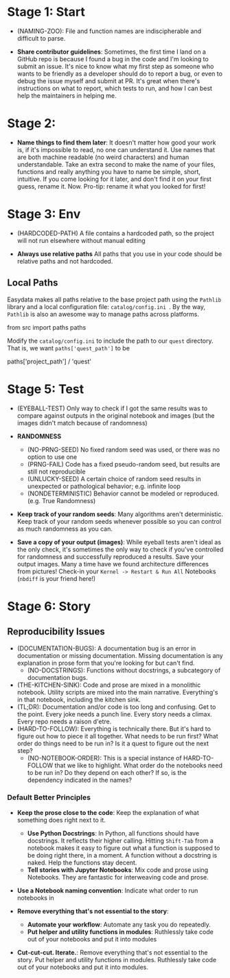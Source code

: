 # Stage 1: Start


* (NAMING-ZOO): File and function names are indiscipherable and difficult to parse.

* **Share contributor guidelines**: Sometimes, the first time I land on a GitHub repo is because I found a bug in the code and I'm looking to submit an issue. It's nice to know what my first step as someone who wants to be friendly as a developer should do to report a bug, or even to debug the issue myself and submit at PR. It's great when there's instructions on what to report, which tests to run, and how I can best help the maintainers in helping me.

# Stage 2:

* **Name things to find them later**: It doesn't matter how good your work is, if it's impossible to read, no one can understand it. Use names that are both machine readable (no weird characters) and human understandable. Take an extra second to make the name of your files, functions and really anything you have to name be simple, short, intuitive. If you come looking for it later, and don't find it on your first guess, rename it. Now. Pro-tip: rename it what you looked for first!

# Stage 3: Env

* (HARDCODED-PATH) A file contains a hardcoded path, so the project will not run elsewhere without manual editing


* **Always use relative paths** All paths that you use in your code should be relative paths and not hardcoded.

## Local Paths

Easydata makes all paths relative to the base project path using the `Pathlib` library and a local configuration file: `catalog/config.ini `. By the way, `Pathlib` is also an awesome way to manage paths across platforms.

from src import paths
paths

Modify the `catalog/config.ini` to include the path to our `quest` directory. That is, we want `paths['quest_path']` to be

paths['project_path'] / 'quest'

# Stage 5: Test
* (EYEBALL-TEST) Only way to check if I got the same results was to compare against outputs in the original notebook and images (but the images didn't match because of randomness)

* **RANDOMNESS**
    * (NO-PRNG-SEED) No fixed random seed was used, or there was no option to use one
    * (PRNG-FAIL) Code has a fixed pseudo-random seed, but results are still not reproducible
    * (UNLUCKY-SEED) A certain choice of random seed results in unexpected or pathological behavior; e.g. infinite loop
    * (NONDETERMINISTIC) Behavior cannot be modeled or reproduced. (e.g. True Randomness)

* **Keep track of your random seeds**: Many algorithms aren't deterministic. Keep track of your random seeds whenever possible so you can control as much randomness as you can.
* **Save a copy of your output (images)**: While eyeball tests aren't ideal as the only check, it's sometimes the only way to check if you've controlled for randomness and successfully reproduced a results. Save your output images. Many a time have we found architecture differences from pictures! Check-in your `Kernel -> Restart & Run All` Notebooks (`nbdiff` is your friend here!)

# Stage 6: Story

## Reproducibility Issues
* (DOCUMENTATION-BUGS): A documentation bug is an error in documentation or missing documentation. Missing documentation is any explanation in prose form that you're looking for but can't find.
    * (NO-DOCSTRINGS): Functions without docstrings, a subcategory of documentation bugs.
* (THE-KITCHEN-SINK): Code and prose are mixed in a monolithic notebook. Utility scripts are mixed into the main narrative. Everything's in that notebook, including the kitchen sink.
* (TL;DR): Documentation and/or code is too long and confusing. Get to the point. Every joke needs a punch line. Every story needs a climax. Every repo needs a raison d'etre.
* (HARD-TO-FOLLOW): Everything is technically there. But it's hard to figure out how to piece it all together. What needs to be run first? What order do things need to be run in? Is it a quest to figure out the next step?
    * (NO-NOTEBOOK-ORDER): This is a special instance of HARD-TO-FOLLOW that we like to highlight. What order do the notebooks need to be run in? Do they depend on each other? If so, is the dependency indicated in the names?

### Default Better Principles

* **Keep the prose close to the code**: Keep the explanation of what something does right next to it.
    * **Use Python Docstrings**: In Python, all functions should have docstrings. It reflects their higher calling. Hitting `Shift-Tab` from a notebook makes it easy to figure out what a function is supposed to be doing right there, in a moment. A function without a docstring is naked. Help the functions stay decent.
    * **Tell stories with Jupyter Notebooks**: Mix code and prose using Notebooks. They are fantastic for interweaving code and prose.
* **Use a Notebook naming convention**: Indicate what order to run notebooks in

* **Remove everything that's not essential to the story**:
    * **Automate your workflow**: Automate any task you do repeatedly.
    * **Put helper and utility functions in modules**: Ruthlessly take code out of your notebooks and put it into modules
* **Cut-cut-cut. Iterate.**: Remove everything that's not essential to the story. Put helper and utility functions in modules. Ruthlessly take code out of your notebooks and put it into modules.
